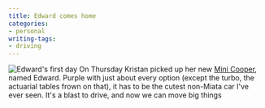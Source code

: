 ```yaml
---
title: Edward comes home
categories:
- personal
writing-tags:
- driving
---
```


![Edward's first day](/assets/2004-09-02-edward-comes-home/edward.jpg)
On Thursday Kristan picked up her new [Mini Cooper][2], named Edward.  Purple with just about every option (except the turbo, the actuarial tables frown on that), it has to be the cutest non-Miata car I've ever seen.  It's a blast to drive, and now we can move big things

   [2]: http://www.mini.com/
